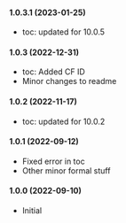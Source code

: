 #### 1.0.3.1 (2023-01-25)
- toc: updated for 10.0.5 

#### 1.0.3 (2022-12-31)
- toc: Added CF ID 
- Minor changes to readme

#### 1.0.2 (2022-11-17)
- toc: updated for 10.0.2 

#### 1.0.1 (2022-09-12)
- Fixed error in toc
- Other minor formal stuff

#### 1.0.0 (2022-09-10)
- Initial

